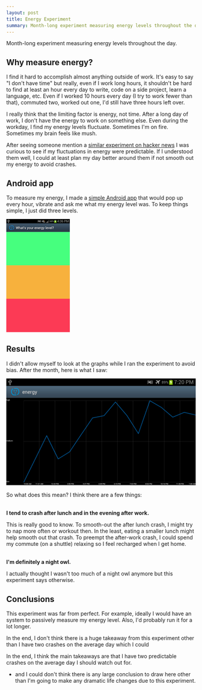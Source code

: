 ```yaml
---
layout: post
title: Energy Experiment
summary: Month-long experiment measuring energy levels throughout the day.
---
```

Month-long experiment measuring energy levels throughout the day.

## Why measure energy?

I find it hard to accomplish almost anything outside of work. It's easy to say "I don't have time" but really, even if I work long hours, it shouldn't be hard to find at least an hour every day to write, code on a side project, learn a language, etc. Even if I worked 10 hours every day (I try to work fewer than that), commuted two, worked out one, I'd still have three hours left over.

I really think that the limiting factor is energy, not time. After a long day of work, I don't have the energy to work on something else. Even during the workday, I find my energy levels fluctuate. Sometimes I'm on fire. Sometimes my brain feels like mush.

After seeing someone mention a [similar experiment on hacker news](http://madhadron.com/?p=254) I was curious to see if my fluctuations in energy were predictable. If I understood them well, I could at least plan my day better around them if not smooth out my energy to avoid crashes.

## Android app

To measure my energy, I made a [simple Android app](https://github.com/elynde/energy) that would pop up every hour, vibrate and ask me what my energy level was. To keep things simple, I just did three levels.

![](/images/log.png)

## Results

I didn't allow myself to look at the graphs while I ran the experiment to avoid bias. After the month, here is what I saw:

<img src="/images/results.png" class="max_width_100_percent" />

So what does this mean? I think there are a few things:
<br/>
<br/>


**I tend to crash after lunch and in the evening after work.**

This is really good to know. To smooth-out the after lunch crash, I might try to nap more often or workout then. In the least, eating a smaller lunch might help smooth out that crash. To preempt the after-work crash, I could spend my commute (on a shuttle) relaxing so I feel recharged when I get home.
<br/>
<br/>

**I'm definitely a night owl.**

I actually thought I wasn't too much of a night owl anymore but this experiment says otherwise.

## Conclusions

This experiment was far from perfect. For example, ideally I would have an system to passively measure my energy level. Also, I'd probably run it for a lot longer.

In the end, I don't think there is a huge takeaway from this experiment other than I have two crashes on the average day which I could

In the end, I think the main takeaways are that I have two predictable crashes on the average day I should watch out for.
* and I could don't think there is any large conclusion to draw here other than I'm going to make any dramatic life changes due to this experiment.
